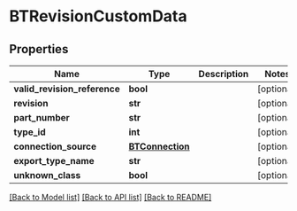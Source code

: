 # BTRevisionCustomData

## Properties
Name | Type | Description | Notes
------------ | ------------- | ------------- | -------------
**valid_revision_reference** | **bool** |  | [optional] 
**revision** | **str** |  | [optional] 
**part_number** | **str** |  | [optional] 
**type_id** | **int** |  | [optional] 
**connection_source** | [**BTConnection**](BTConnection.md) |  | [optional] 
**export_type_name** | **str** |  | [optional] 
**unknown_class** | **bool** |  | [optional] 

[[Back to Model list]](../README.md#documentation-for-models) [[Back to API list]](../README.md#documentation-for-api-endpoints) [[Back to README]](../README.md)


